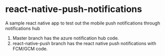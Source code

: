 # react-native-push-notifications
A sample react native app to test out the mobile push notifications through notifications hub
  1. Master branch has the azure notification hub code.
  2. react-native-push branch has the react native push notifications with FCM/GCM code.
